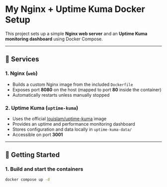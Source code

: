 # My Nginx + Uptime Kuma Docker Setup

This project sets up a simple **Nginx web server** and an **Uptime Kuma monitoring dashboard** using Docker Compose.

---

## 🧩 Services

### 1. Nginx (`web`)
- Builds a custom Nginx image from the included `Dockerfile`
- Exposes port **8080** on the host (mapped to port **80** inside the container)
- Automatically restarts unless manually stopped

### 2. Uptime Kuma (`uptime-kuma`)
- Uses the official [louislam/uptime-kuma](https://hub.docker.com/r/louislam/uptime-kuma) image
- Provides an uptime and performance monitoring dashboard
- Stores configuration and data locally in `uptime-kuma-data/`
- Accessible on port **3001**

---

## 🚀 Getting Started

### 1. Build and start the containers
```bash
docker compose up -d
